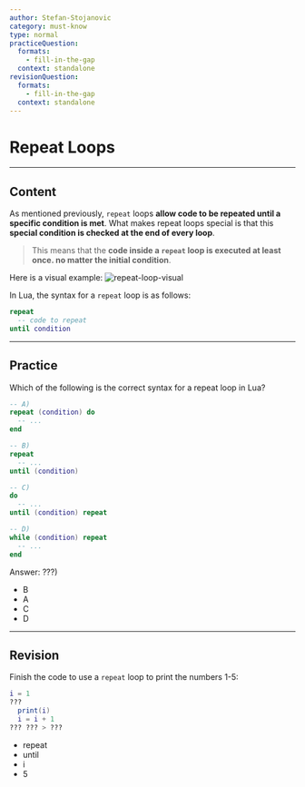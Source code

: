 ```yaml
---
author: Stefan-Stojanovic
category: must-know
type: normal
practiceQuestion:
  formats:
    - fill-in-the-gap
  context: standalone
revisionQuestion:
  formats:
    - fill-in-the-gap
  context: standalone
---
```


# Repeat Loops

---
## Content

As mentioned previously, `repeat` loops **allow code to be repeated until a specific condition is met**. What makes repeat loops special is that this **special condition is checked at the end of every loop**.

> This means that the **code inside a `repeat` loop is executed at least once. no matter the initial condition**. 

Here is a visual example:
![repeat-loop-visual](https://img.enkipro.com/8ba4eb0a6ecc6971033a64e2936b48c8.png)

In Lua, the syntax for a `repeat` loop is as follows:

```lua
repeat
  -- code to repeat
until condition
```

--- 

## Practice

Which of the following is the correct syntax for a repeat loop in Lua?

```lua
-- A)
repeat (condition) do 
  -- ... 
end

-- B)
repeat 
  -- ... 
until (condition)

-- C)
do 
  -- ... 
until (condition) repeat

-- D)
while (condition) repeat 
  -- ... 
end
```

Answer: ???)

- B
- A
- C
- D 


---

## Revision

Finish the code to use a `repeat` loop to print the numbers 1-5:

```lua
i = 1
???
  print(i)
  i = i + 1
??? ??? > ???
```

- repeat
- until
- i 
- 5